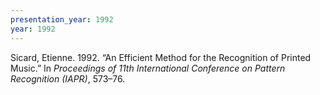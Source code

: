 ```yaml
---
presentation_year: 1992
year: 1992
---
```


Sicard, Etienne. 1992. “An Efficient Method for the Recognition of Printed Music.” In <i>Proceedings of 11th International Conference on Pattern Recognition (IAPR)</i>, 573–76.